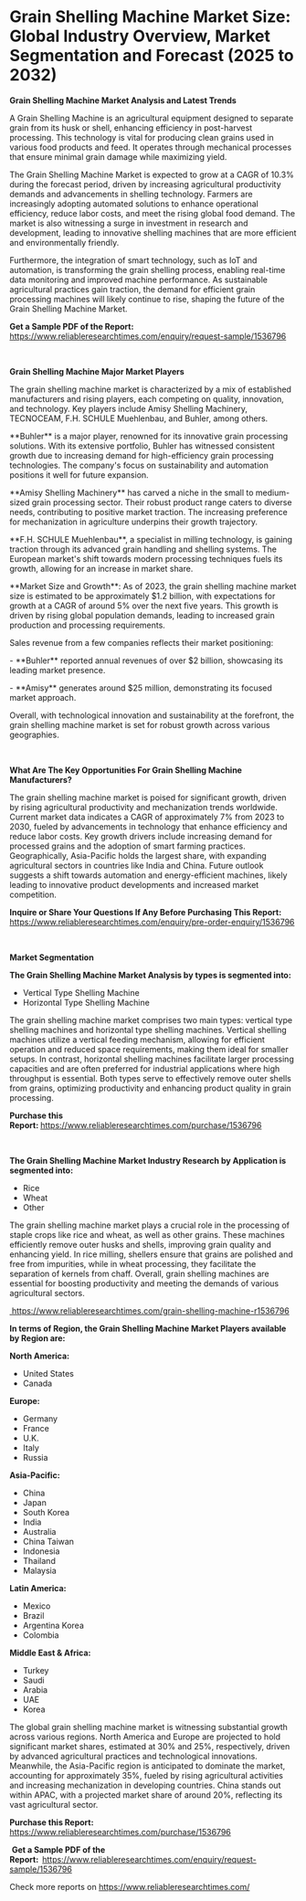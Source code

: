 <p><h1>Grain Shelling Machine Market Size: Global Industry Overview, Market Segmentation and Forecast (2025 to 2032)</h1></p><p><strong>Grain Shelling Machine Market Analysis and Latest Trends</strong></p>
<p><p>A Grain Shelling Machine is an agricultural equipment designed to separate grain from its husk or shell, enhancing efficiency in post-harvest processing. This technology is vital for producing clean grains used in various food products and feed. It operates through mechanical processes that ensure minimal grain damage while maximizing yield.</p><p>The Grain Shelling Machine Market is expected to grow at a CAGR of 10.3% during the forecast period, driven by increasing agricultural productivity demands and advancements in shelling technology. Farmers are increasingly adopting automated solutions to enhance operational efficiency, reduce labor costs, and meet the rising global food demand. The market is also witnessing a surge in investment in research and development, leading to innovative shelling machines that are more efficient and environmentally friendly.</p><p>Furthermore, the integration of smart technology, such as IoT and automation, is transforming the grain shelling process, enabling real-time data monitoring and improved machine performance. As sustainable agricultural practices gain traction, the demand for efficient grain processing machines will likely continue to rise, shaping the future of the Grain Shelling Machine Market.</p></p>
<p><strong>Get a Sample PDF of the Report:&nbsp;</strong> <a href="https://www.reliableresearchtimes.com/enquiry/request-sample/1536796?utm_campaign=2294&utm_medium=2&utm_source=Github&utm_content=ia&utm_term=27022025&utm_id=grain-shelling-machine">https://www.reliableresearchtimes.com/enquiry/request-sample/1536796</a></p>
<p>&nbsp;</p>
<p><strong>Grain Shelling Machine Major Market Players</strong></p>
<p><p>The grain shelling machine market is characterized by a mix of established manufacturers and rising players, each competing on quality, innovation, and technology. Key players include Amisy Shelling Machinery, TECNOCEAM, F.H. SCHULE Muehlenbau, and Buhler, among others.</p><p>**Buhler** is a major player, renowned for its innovative grain processing solutions. With its extensive portfolio, Buhler has witnessed consistent growth due to increasing demand for high-efficiency grain processing technologies. The company's focus on sustainability and automation positions it well for future expansion.</p><p>**Amisy Shelling Machinery** has carved a niche in the small to medium-sized grain processing sector. Their robust product range caters to diverse needs, contributing to positive market traction. The increasing preference for mechanization in agriculture underpins their growth trajectory.</p><p>**F.H. SCHULE Muehlenbau**, a specialist in milling technology, is gaining traction through its advanced grain handling and shelling systems. The European market's shift towards modern processing techniques fuels its growth, allowing for an increase in market share.</p><p>**Market Size and Growth**: As of 2023, the grain shelling machine market size is estimated to be approximately $1.2 billion, with expectations for growth at a CAGR of around 5% over the next five years. This growth is driven by rising global population demands, leading to increased grain production and processing requirements.</p><p>Sales revenue from a few companies reflects their market positioning: </p><p>- **Buhler** reported annual revenues of over $2 billion, showcasing its leading market presence.</p><p>- **Amisy** generates around $25 million, demonstrating its focused market approach.</p><p>Overall, with technological innovation and sustainability at the forefront, the grain shelling machine market is set for robust growth across various geographies.</p></p>
<p>&nbsp;</p>
<p><strong>What Are The Key Opportunities For Grain Shelling Machine Manufacturers?</strong></p>
<p><p>The grain shelling machine market is poised for significant growth, driven by rising agricultural productivity and mechanization trends worldwide. Current market data indicates a CAGR of approximately 7% from 2023 to 2030, fueled by advancements in technology that enhance efficiency and reduce labor costs. Key growth drivers include increasing demand for processed grains and the adoption of smart farming practices. Geographically, Asia-Pacific holds the largest share, with expanding agricultural sectors in countries like India and China. Future outlook suggests a shift towards automation and energy-efficient machines, likely leading to innovative product developments and increased market competition.</p></p>
<p><strong>Inquire or Share Your Questions If Any Before Purchasing This Report:</strong> <a href="https://www.reliableresearchtimes.com/enquiry/pre-order-enquiry/1536796?utm_campaign=2294&utm_medium=2&utm_source=Github&utm_content=ia&utm_term=27022025&utm_id=grain-shelling-machine">https://www.reliableresearchtimes.com/enquiry/pre-order-enquiry/1536796</a></p>
<p>&nbsp;</p>
<p><strong>Market Segmentation</strong></p>
<p><strong>The Grain Shelling Machine Market Analysis by types is segmented into:</strong></p>
<p><ul><li>Vertical Type Shelling Machine</li><li>Horizontal Type Shelling Machine</li></ul></p>
<p><p>The grain shelling machine market comprises two main types: vertical type shelling machines and horizontal type shelling machines. Vertical shelling machines utilize a vertical feeding mechanism, allowing for efficient operation and reduced space requirements, making them ideal for smaller setups. In contrast, horizontal shelling machines facilitate larger processing capacities and are often preferred for industrial applications where high throughput is essential. Both types serve to effectively remove outer shells from grains, optimizing productivity and enhancing product quality in grain processing.</p></p>
<p><strong>Purchase this Report:&nbsp;</strong><a href="https://www.reliableresearchtimes.com/purchase/1536796?utm_campaign=2294&utm_medium=2&utm_source=Github&utm_content=ia&utm_term=27022025&utm_id=grain-shelling-machine">https://www.reliableresearchtimes.com/purchase/1536796</a></p>
<p>&nbsp;</p>
<p><strong>The Grain Shelling Machine Market Industry Research by Application is segmented into:</strong></p>
<p><ul><li>Rice</li><li>Wheat</li><li>Other</li></ul></p>
<p><p>The grain shelling machine market plays a crucial role in the processing of staple crops like rice and wheat, as well as other grains. These machines efficiently remove outer husks and shells, improving grain quality and enhancing yield. In rice milling, shellers ensure that grains are polished and free from impurities, while in wheat processing, they facilitate the separation of kernels from chaff. Overall, grain shelling machines are essential for boosting productivity and meeting the demands of various agricultural sectors.</p></p>
<p><a href="https://www.reliableresearchtimes.com/grain-shelling-machine-r1536796?utm_campaign=2294&utm_medium=2&utm_source=Github&utm_content=ia&utm_term=27022025&utm_id=grain-shelling-machine">&nbsp;https://www.reliableresearchtimes.com/grain-shelling-machine-r1536796</a></p>
<p><strong>In terms of Region, the Grain Shelling Machine Market Players available by Region are:</strong></p>
<p>
    <p> <strong> North America: </strong>
        <ul>
            <li>United States</li>
            <li>Canada</li>
        </ul>
        </p> 
    <p> <strong> Europe: </strong>
        <ul>
            <li>Germany</li>
            <li>France</li>
            <li>U.K.</li>
            <li>Italy</li>
            <li>Russia</li>
        </ul>
        </p> 
    <p> <strong> Asia-Pacific: </strong>
        <ul>
            <li>China</li>
            <li>Japan</li>
            <li>South Korea</li>
            <li>India</li>
            <li>Australia</li>
            <li>China Taiwan</li>
            <li>Indonesia</li>
            <li>Thailand</li>
            <li>Malaysia</li>
        </ul>
        </p> 
    <p> <strong> Latin America: </strong>
        <ul>
            <li>Mexico</li>
            <li>Brazil</li>
            <li>Argentina Korea</li>
            <li>Colombia</li>
        </ul>
        </p> 
    <p> <strong> Middle East & Africa: </strong>
        <ul>
            <li>Turkey</li>
            <li>Saudi</li>
            <li>Arabia</li>
            <li>UAE</li>
            <li>Korea</li>
        </ul>
    </p>
    </p>
<p><p>The global grain shelling machine market is witnessing substantial growth across various regions. North America and Europe are projected to hold significant market shares, estimated at 30% and 25%, respectively, driven by advanced agricultural practices and technological innovations. Meanwhile, the Asia-Pacific region is anticipated to dominate the market, accounting for approximately 35%, fueled by rising agricultural activities and increasing mechanization in developing countries. China stands out within APAC, with a projected market share of around 20%, reflecting its vast agricultural sector.</p></p>
<p><strong>Purchase this Report: </strong><a href="https://www.reliableresearchtimes.com/purchase/1536796?utm_campaign=2294&utm_medium=2&utm_source=Github&utm_content=ia&utm_term=27022025&utm_id=grain-shelling-machine">https://www.reliableresearchtimes.com/purchase/1536796</a></p>
<p>&nbsp;<strong>Get a Sample PDF of the Report:&nbsp;&nbsp;</strong><a href="https://www.reliableresearchtimes.com/enquiry/request-sample/1536796?utm_campaign=2294&utm_medium=2&utm_source=Github&utm_content=ia&utm_term=27022025&utm_id=grain-shelling-machine">https://www.reliableresearchtimes.com/enquiry/request-sample/1536796</a></p>
<p><strong></strong></p>
<p>Check more reports on <a href="https://www.reliableresearchtimes.com/?utm_campaign=2294&utm_medium=2&utm_source=Github&utm_content=ia&utm_term=27022025&utm_id=grain-shelling-machine">https://www.reliableresearchtimes.com/</a></p>